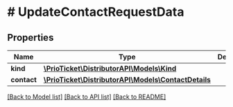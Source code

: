 # # UpdateContactRequestData

## Properties

Name | Type | Description | Notes
------------ | ------------- | ------------- | -------------
**kind** | [**\PrioTicket\DistributorAPI\Models\Kind**](Kind.md) |  |
**contact** | [**\PrioTicket\DistributorAPI\Models\ContactDetails**](ContactDetails.md) |  |

[[Back to Model list]](../../README.md#models) [[Back to API list]](../../README.md#endpoints) [[Back to README]](../../README.md)
